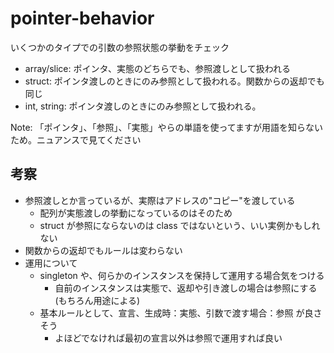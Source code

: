 # pointer-behavior

いくつかのタイプでの引数の参照状態の挙動をチェック

- array/slice: ポインタ、実態のどちらでも、参照渡しとして扱われる
- struct: ポインタ渡しのときにのみ参照として扱われる。関数からの返却でも同じ
- int, string: ポインタ渡しのときにのみ参照として扱われる。

Note: 「ポインタ」、「参照」、「実態」やらの単語を使ってますが用語を知らないため。ニュアンスで見てください

## 考察

- 参照渡しとか言っているが、実際はアドレスの"コピー"を渡している
  - 配列が実態渡しの挙動になっているのはそのため
  - struct が参照にならないのは class ではないという、いい実例かもしれない
- 関数からの返却でもルールは変わらない
- 運用について
  - singleton や、何らかのインスタンスを保持して運用する場合気をつける
    - 自前のインスタンスは実態で、返却や引き渡しの場合は参照にする(もちろん用途による)
  - 基本ルールとして、宣言、生成時：実態、引数で渡す場合：参照 が良さそう
    - よほどでなければ最初の宣言以外は参照で運用すれば良い

